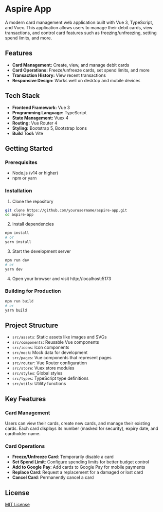 # Aspire App

A modern card management web application built with Vue 3, TypeScript, and Vuex. This application allows users to manage their debit cards, view transactions, and control card features such as freezing/unfreezing, setting spend limits, and more.

## Features

- **Card Management:** Create, view, and manage debit cards
- **Card Operations:** Freeze/unfreeze cards, set spend limits, and more
- **Transaction History:** View recent transactions
- **Responsive Design:** Works well on desktop and mobile devices

## Tech Stack

- **Frontend Framework:** Vue 3
- **Programming Language:** TypeScript
- **State Management:** Vuex 4
- **Routing:** Vue Router 4
- **Styling:** Bootstrap 5, Bootstrap Icons
- **Build Tool:** Vite

## Getting Started

### Prerequisites

- Node.js (v14 or higher)
- npm or yarn

### Installation

1. Clone the repository
```bash
git clone https://github.com/yourusername/aspire-app.git
cd aspire-app
```

2. Install dependencies
```bash
npm install
# or
yarn install
```

3. Start the development server
```bash
npm run dev
# or
yarn dev
```

4. Open your browser and visit http://localhost:5173

### Building for Production

```bash
npm run build
# or
yarn build
```

## Project Structure

- `src/assets`: Static assets like images and SVGs
- `src/components`: Reusable Vue components
- `src/icons`: Icon components
- `src/mock`: Mock data for development
- `src/pages`: Vue components that represent pages
- `src/router`: Vue Router configuration
- `src/store`: Vuex store modules
- `src/styles`: Global styles
- `src/types`: TypeScript type definitions
- `src/utils`: Utility functions

## Key Features

### Card Management
Users can view their cards, create new cards, and manage their existing cards. Each card displays its number (masked for security), expiry date, and cardholder name.

### Card Operations
- **Freeze/Unfreeze Card**: Temporarily disable a card
- **Set Spend Limit**: Configure spending limits for better budget control
- **Add to Google Pay**: Add cards to Google Pay for mobile payments
- **Replace Card**: Request a replacement for a damaged or lost card
- **Cancel Card**: Permanently cancel a card

## License

[MIT License](LICENSE)

